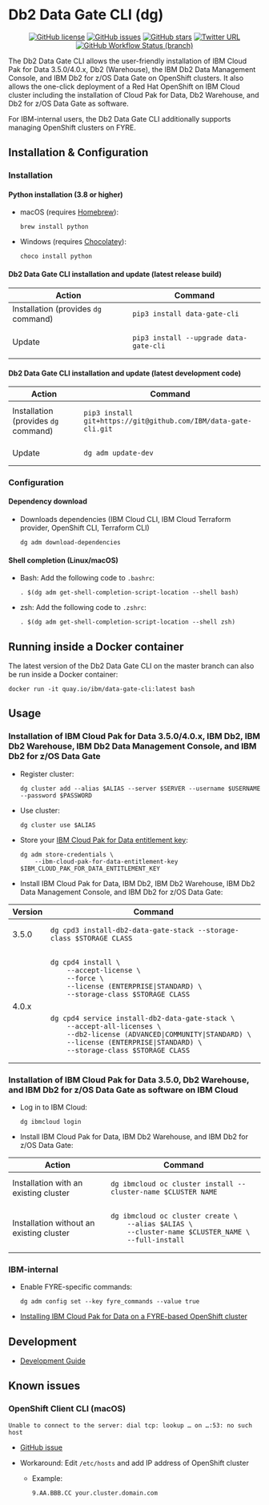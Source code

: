 # Db2 Data Gate CLI (dg)

<div align="center">
    <p>
        <a href="https://github.com/IBM/data-gate-cli/blob/master/LICENSE"><img alt="GitHub license" src="https://img.shields.io/github/license/IBM/data-gate-cli?style=for-the-badge"></a>
	    <a href="https://github.com/IBM/data-gate-cli/issues"><img alt="GitHub issues" src="https://img.shields.io/github/issues/IBM/data-gate-cli?style=for-the-badge"></a>
        <a href="https://github.com/IBM/data-gate-cli/stargazers"><img alt="GitHub stars" src="https://img.shields.io/github/stars/IBM/data-gate-cli?style=for-the-badge"></a>
        <a href="https://twitter.com/intent/tweet?text=Wow:&url=https%3A%2F%2Fgithub.com%2FIBM%2Fdata-gate-cli"><img alt="Twitter URL" src="https://img.shields.io/twitter/url?color=blue&style=for-the-badge&url=https%3A%2F%2Fgithub.com%2FIBM%2Fdata-gate-cli"></a>
        <a href="https://github.com/IBM/data-gate-cli/actions?query=workflow%3A%22Python+Testing%22+branch%3Amaster"><img alt="GitHub Workflow Status (branch)" src="https://img.shields.io/github/workflow/status/IBM/data-gate-cli/Python%20Testing/master?label=Python%20Testing&style=for-the-badge"></a>
    </p>
</div>

The Db2 Data Gate CLI allows the user-friendly installation of IBM Cloud Pak for Data 3.5.0/4.0.x, Db2 (Warehouse), the IBM Db2 Data Management Console, and IBM Db2 for z/OS Data Gate on OpenShift clusters. It also allows the one-click deployment of a Red Hat OpenShift on IBM Cloud cluster including the installation of Cloud Pak for Data, Db2 Warehouse, and Db2 for z/OS Data Gate as software.

For IBM-internal users, the Db2 Data Gate CLI additionally supports managing OpenShift clusters on FYRE.

## Installation & Configuration

### Installation

#### Python installation (3.8 or higher)

- macOS (requires [Homebrew](https://brew.sh/)):

  ```shell
  brew install python
  ```

- Windows (requires [Chocolatey](https://chocolatey.org/)):

  ```shell
  choco install python
  ```

#### Db2 Data Gate CLI installation and update (latest release build)

<table>
<thead>
<tr>
<th>Action</th>
<th>Command</th>
</tr>
</thead>
<tbody>
<tr/>
<tr>
<td>Installation (provides <code>dg</code> command)</td>
<td>

```shell
pip3 install data-gate-cli
```

</td>
</tr>
<tr/>
<tr>
<td>Update</td>
<td>

```shell
pip3 install --upgrade data-gate-cli
```

</td>
</tr>
</tbody>
</table>

#### Db2 Data Gate CLI installation and update (latest development code)

<table>
<thead>
<tr>
<th>Action</th>
<th>Command</th>
</tr>
</thead>
<tbody>
<tr/>
<tr>
<td>Installation (provides <code>dg</code> command)</td>
<td>

```shell
pip3 install git+https://git@github.com/IBM/data-gate-cli.git
```

</td>
</tr>
<tr/>
<tr>
<td>Update</td>
<td>

```shell
dg adm update-dev
```

</td>
</tr>
</tbody>
</table>

### Configuration

#### Dependency download

- Downloads dependencies (IBM Cloud CLI, IBM Cloud Terraform provider, OpenShift CLI, Terraform CLI)

  ```shell
  dg adm download-dependencies
  ```

#### Shell completion (Linux/macOS)

- Bash: Add the following code to `.bashrc`:

  ```shell
  . $(dg adm get-shell-completion-script-location --shell bash)
  ```

- zsh: Add the following code to `.zshrc`:

  ```shell
  . $(dg adm get-shell-completion-script-location --shell zsh)
  ```

## Running inside a Docker container

The latest version of the Db2 Data Gate CLI on the master branch can also be run inside a Docker container:

```shell
docker run -it quay.io/ibm/data-gate-cli:latest bash
```

## Usage

### Installation of IBM Cloud Pak for Data 3.5.0/4.0.x, IBM Db2, IBM Db2 Warehouse, IBM Db2 Data Management Console, and IBM Db2 for z/OS Data Gate

- Register cluster:

  ```shell
  dg cluster add --alias $ALIAS --server $SERVER --username $USERNAME --password $PASSWORD
  ```

- Use cluster:

  ```shell
  dg cluster use $ALIAS
  ```

- Store your [IBM Cloud Pak for Data entitlement key](https://myibm.ibm.com/products-services/containerlibrary):

  ```shell
  dg adm store-credentials \
      --ibm-cloud-pak-for-data-entitlement-key $IBM_CLOUD_PAK_FOR_DATA_ENTITLEMENT_KEY
  ```

- Install IBM Cloud Pak for Data, IBM Db2, IBM Db2 Warehouse, IBM Db2 Data Management Console, and IBM Db2 for z/OS Data Gate:

<table>
<thead>
<tr>
<th>Version</th>
<th>Command</th>
</tr>
</thead>
<tbody>
<tr/>
<tr>
<td>3.5.0</td>
<td>

```shell
dg cpd3 install-db2-data-gate-stack --storage-class $STORAGE_CLASS
```

</td>
</tr>
<tr/>
<tr>
<td rowspan="3">4.0.x</td>
<td>

```shell
dg cpd4 install \
    --accept-license \
    --force \
    --license (ENTERPRISE|STANDARD) \
    --storage-class $STORAGE_CLASS
```

</td>
<tr/>
<tr>
<td>

```shell
dg cpd4 service install-db2-data-gate-stack \
    --accept-all-licenses \
    --db2-license (ADVANCED|COMMUNITY|STANDARD) \
    --license (ENTERPRISE|STANDARD) \
    --storage-class $STORAGE_CLASS
```

</td>
</tr>
</tr>
</tbody>
</table>

### Installation of IBM Cloud Pak for Data 3.5.0, Db2 Warehouse, and IBM Db2 for z/OS Data Gate as software on IBM Cloud

- Log in to IBM Cloud:

  ```shell
  dg ibmcloud login
  ```

- Install IBM Cloud Pak for Data, IBM Db2 Warehouse, and IBM Db2 for z/OS Data Gate:

<table>
<thead>
<tr>
<th>Action</th>
<th>Command</th>
</tr>
</thead>
<tbody>
<tr/>
<tr>
<td>Installation with an existing cluster</td>
<td>

```shell
dg ibmcloud oc cluster install --cluster-name $CLUSTER_NAME
```

</td>
</tr>
<tr/>
<tr>
<td>Installation without an existing cluster</td>
<td>

```shell
dg ibmcloud oc cluster create \
    --alias $ALIAS \
    --cluster-name $CLUSTER_NAME \
    --full-install
```

</td>
</tr>
</tbody>
</table>

### IBM-internal

- Enable FYRE-specific commands:

  ```shell
  dg adm config set --key fyre_commands --value true

- [Installing IBM Cloud Pak for Data on a FYRE-based OpenShift cluster](docs/installing_ibm_cloud_pak_for_data_on_a_fyre-based_openshift_cluster.md)

## Development

- [Development Guide](docs/development_guide.md)

## Known issues

### OpenShift Client CLI (macOS)

```shell
Unable to connect to the server: dial tcp: lookup … on …:53: no such host
```

- [GitHub issue](https://github.com/openshift/oc/issues/315)
- Workaround: Edit `/etc/hosts` and add IP address of OpenShift cluster

  - Example:

    ```
    9.AA.BBB.CC your.cluster.domain.com
    ```
